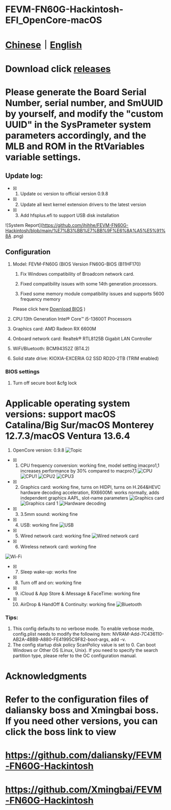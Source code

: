 # FEVM-FN60G-Hackintosh-EFI_OpenCore-macOS

# [Chinese](https://github.com/jhihhe/FEVM-FN60G-Hackintosh/blob/main/README.md)｜[English](https://github.com/jhihhe/FEVM-FN60G-Hackintosh/blob/main/README-EN.md)

# Download click [releases](https://github.com/jhihhe/FEVM-FN60G-Hackintosh/releases)

# Please generate the Board Serial Number, serial number, and SmUUID by yourself, and modify the "custom UUID" in the SysPrameter system parameters accordingly, and the MLB and ROM in the RtVariables variable settings.

## Update log:
- [x] 1. Update oc version to official version 0.9.8
- [x] 2. Update all kext kernel extension drivers to the latest version
- [x] 3. Add hfsplus.efi to support USB disk installation

![System Report](https://github.com/jhihhe/FEVM-FN60G-Hackintosh/blob/main/%E7%B3%BB%E7%BB%9F%E6%8A%A5%E5%91%8A .png)

## Configuration
1. Model: FEVM-FN60G (BIOS Version FN60G-BIOS (B11HF170)
   
    1. Fix Windows compatibility of Broadcom network card.
   
    2. Fixed compatibility issues with some 14th generation processors.
   
    3. Fixed some memory module compatibility issues and supports 5600 frequency memory
   
    Please click here [Download BIOS](https://www.lanzouh.com/iHkix1mxk6yh) )

1. CPU:13th Generation Intel® Core™ i5-13600T Processors
1. Graphics card: AMD Radeon RX 6600M
1. Onboard network card: Realtek® RTL8125B Gigabit LAN Controller
1. WiFi/Bluetooth: BCM94352Z (BT4.2)
1. Solid state drive: KIOXIA-EXCERIA G2 SSD RD20-2TB (TRIM enabled)

### BIOS settings
1. Turn off secure boot &cfg lock

# **Applicable operating system versions: support macOS Catalina/Big Sur/macOS Monterey 12.7.3/macOS Ventura 13.6.4**
1. OpenCore version: 0.9.8
![Topic](https://tva2.sinaimg.cn/large/cec1774cly8h1g75kzm0vj21hc0u0gmt.jpg)
- [x] 1. CPU frequency conversion: working fine, model setting imacpro1,1 increases performance by 30% compared to macpro7,1
![CPU](https://github.com/jhihhe/FEVM-FN60G-Hackintosh/blob/main/CPU%E6%B5%8B%E8%AF%95.png)
![CPU1](https://github.com/jhihhe/FEVM-FN60G-Hackintosh/blob/main/CPU.png)
![CPU2](https://github.com/jhihhe/FEVM-FN60G-Hackintosh/blob/main/CPU%E7%9B%91%E6%B5%8B.png)
![CPU3](https://github.com/jhihhe/FEVM-FN60G-Hackintosh/blob/main/CPU%E7%9B%91%E6%B5%8B1.png)
- [x] 2. Graphics card: working fine, turns on HIDPI, turns on H.264&HEVC hardware decoding acceleration, RX6600M: works normally, adds independent graphics AAPL, slot-name parameters
![Graphics card](https://github.com/jhihhe/FEVM-FN60G-Hackintosh/blob/main/%E6%98%BE%E5%8D%A1.png)
![Graphics card 1](https://github.com/jhihhe/FEVM-FN60G-Hackintosh/blob/main/GPU%E6%B5%8B%E8%AF%951.png)
![Hardware decoding](https://github.com/jhihhe/FEVM-FN60G-Hackintosh/blob/main/%E7%A1%AC%E8%A7%A3%E7%A0%81.png)
- [x] 3. 3.5mm sound: working fine
- [x] 4. USB: working fine
![USB](https://github.com/jhihhe/FEVM-FN60G-Hackintosh/blob/main/USB.png)
- [x] 5. Wired network card: working fine
![Wired network card](https://github.com/jhihhe/FEVM-FN60G-Hackintosh/blob/main/%E6%9C%89%E7%BA%BF%E7%BD%91%E5%8D%A1.png)
- [x] 6. Wireless network card: working fine

![Wi-Fi](https://github.com/jhihhe/FEVM-FN60G-Hackintosh/blob/main/%E6%97%A0%E7%BA%BF%E7%BD%91.png)
- [x] 7. Sleep wake-up: works fine
- [x] 8. Turn off and on: working fine
- [x] 9. iCloud & App Store & iMessage & FaceTime: working fine
- [x] 10. AirDrop & HandOff & Continuity: working fine
![Bluetooth](https://github.com/jhihhe/FEVM-FN60G-Hackintosh/blob/main/%E8%93%9D%E7%89%99.png)

### Tips:

1. This config defaults to no verbose mode. To enable verbose mode, config.plist needs to modify the following item: NVRAM-Add-7C436110-AB2A-4BBB-A880-FE41995C9F82-boot-args, add -v.
1. The config startup disk policy ScanPolicy value is set to 0. Can boot Windows or Other OS (Linux, Unix). If you need to specify the search partition type, please refer to the OC configuration manual.

# Acknowledgments
# Refer to the configuration files of daliansky boss and Xmingbai boss. If you need other versions, you can click the boss link to view
# https://github.com/daliansky/FEVM-FN60G-Hackintosh

# https://github.com/Xmingbai/FEVM-FN60G-Hackintosh
